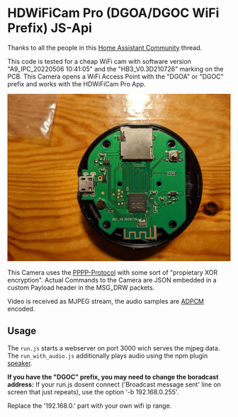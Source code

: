 # HDWiFiCam Pro (DGOA/DGOC WiFi Prefix) JS-Api

Thanks to all the people in this [Home Assistant Community](https://community.home-assistant.io/t/popular-a9-mini-wi-fi-camera-the-ha-challenge/230108) thread.

This code is tested for a cheap WiFi cam with software version "A9_IPC_20220506 10:41:05" and the "HB3_V0.3D210726" marking on the PCB.
This Camera opens a WiFi Access Point with the "DGOA" or "DGOC" prefix and works with the HDWiFiCam Pro App.

![HB3_V0.3D210726](camera.jpg 'HB3_V0.3D210726')

This Camera uses the [PPPP-Protocol](https://github.com/pmarrapese/iot/tree/f02b4d7e143a369d87c40dfe80944366d1113b81/p2p/dissector) with some sort of "propietary XOR encryption".
Actual Commands to the Camera are JSON embedded in a custom Payload header in the MSG_DRW packets.

Video is received as MJPEG stream, the audio samples are [ADPCM](https://github.com/jwzhangjie/Adpcm_Pcm/blob/master/adpcm.c) encoded.

## Usage

The `run.js` starts a webserver on port 3000 wich serves the mjpeg data.
The `run_with_audio.js` additionally plays audio using the npm plugin [speaker](https://www.npmjs.com/package/speaker).


**If you have the "DGOC" prefix, you may need to change the boradcast address:**
If your run.js dosent connect ('Broadcast message sent' line on screen that just repeats), use the option '-b 192.168.0.255'.

Replace the '192.168.0.' part with your own wifi ip range.